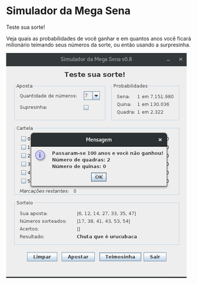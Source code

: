 # Simulador da Mega Sena
Teste sua sorte!

Veja quais as probabilidades de você ganhar e em quantos anos você ficará milionário teimando seus números da sorte, ou então usando a surpresinha.

![alt text](megasena.png)
